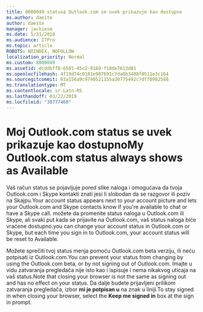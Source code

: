 ```yaml
---
title: 8000049 statusa Outlook.com se uvek prikazuje kao dostupno
ms.author: daeite
author: daeite
manager: jackiesm
ms.date: 5/31/2018
ms.audience: ITPro
ms.topic: article
ROBOTS: NOINDEX, NOFOLLOW
localization_priority: Normal
ms.custom: 8000049
ms.assetid: dcddbff8-6501-45c2-8169-f18de7613d81
ms.openlocfilehash: 4f19d74c0181e987691c7da0b3408f0511e3c164
ms.sourcegitcommit: 03a156a9c9740521155a30775492c7dff0982588
ms.translationtype: MT
ms.contentlocale: sr-Latn-RS
ms.lasthandoff: 03/22/2019
ms.locfileid: "30777460"
---
```

# <a name="my-outlookcom-status-always-shows-as-available"></a><span data-ttu-id="458a9-102">Moj Outlook.com status se uvek prikazuje kao dostupno</span><span class="sxs-lookup"><span data-stu-id="458a9-102">My Outlook.com status always shows as Available</span></span>

<span data-ttu-id="458a9-103">Vaš račun status se pojavljuje pored slike naloga i omogućava da tvoja Outlook.com i Skype kontakti znati jesi li slobodan da se razgovor ili poziv na Skajpu.</span><span class="sxs-lookup"><span data-stu-id="458a9-103">Your account status appears next to your account picture and lets your Outlook.com and Skype contacts know if you're available to chat or have a Skype call.</span></span> <span data-ttu-id="458a9-104">možete da promenite status naloga u Outlook.com ili Skype, ali svaki put kada se prijavite na Outlook.com, vaš status naloga biće vraćene dostupno.</span><span class="sxs-lookup"><span data-stu-id="458a9-104">you can change your account status in Outlook.com or Skype, but each time you sign in to Outlook.com, your account status will be reset to Available.</span></span>
  
<span data-ttu-id="458a9-105">Možete sprečiti tvoj status menja pomoću Outlook.com beta verziju, ili neću potpisati iz Outlook.com.</span><span class="sxs-lookup"><span data-stu-id="458a9-105">You can prevent your status from changing by using the Outlook.com beta, or by not signing out of Outlook.com.</span></span> <span data-ttu-id="458a9-106">Imajte u vidu zatvaranja pregledača nije isto kao i ispisuje i nema nikakvog uticaja na vaš status.</span><span class="sxs-lookup"><span data-stu-id="458a9-106">Note that closing your browser is not the same as signing out and has no effect on your status.</span></span> <span data-ttu-id="458a9-107">Da dalje budete prijavljeni prilikom zatvaranja pregledača, izbor **mi je potpisan u** na znak u liniji.</span><span class="sxs-lookup"><span data-stu-id="458a9-107">To stay signed in when closing your browser, select the **Keep me signed in** box at the sign in prompt.</span></span> 
  

